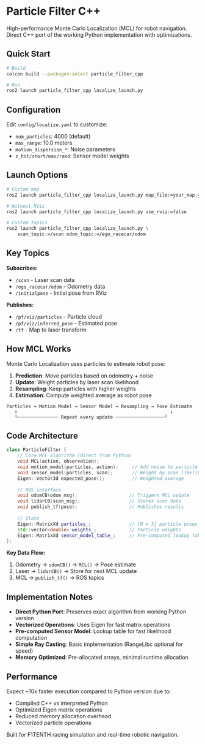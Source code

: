 # Particle Filter C++ 

High-performance Monte Carlo Localization (MCL) for robot navigation. Direct C++ port of the working Python implementation with optimizations.

## Quick Start

```bash
# Build
colcon build --packages-select particle_filter_cpp

# Run
ros2 launch particle_filter_cpp localize_launch.py
```

## Configuration

Edit `config/localize.yaml` to customize:
- `num_particles`: 4000 (default)
- `max_range`: 10.0 meters  
- `motion_dispersion_*`: Noise parameters
- `z_hit/short/max/rand`: Sensor model weights

## Launch Options

```bash
# Custom map
ros2 launch particle_filter_cpp localize_launch.py map_file:=your_map.yaml

# Without RViz  
ros2 launch particle_filter_cpp localize_launch.py use_rviz:=false

# Custom topics
ros2 launch particle_filter_cpp localize_launch.py \
    scan_topic:=/scan odom_topic:=/ego_racecar/odom
```

## Key Topics

**Subscribes:**
- `/scan` - Laser scan data
- `/ego_racecar/odom` - Odometry data  
- `/initialpose` - Initial pose from RViz

**Publishes:**
- `/pf/viz/particles` - Particle cloud
- `/pf/viz/inferred_pose` - Estimated pose
- `/tf` - Map to laser transform

## How MCL Works

Monte Carlo Localization uses particles to estimate robot pose:

1. **Prediction**: Move particles based on odometry + noise
2. **Update**: Weight particles by laser scan likelihood  
3. **Resampling**: Keep particles with higher weights
4. **Estimation**: Compute weighted average as robot pose

```
Particles → Motion Model → Sensor Model → Resampling → Pose Estimate
   ↑                                                        ↓
   └─────────────── Repeat every update ──────────────────┘
```

## Code Architecture

```cpp
class ParticleFilter {
    // Core MCL algorithm (direct from Python)
    void MCL(action, observation);
    void motion_model(particles, action);     // Add noise to particle motion
    void sensor_model(particles, scan);       // Weight by scan likelihood
    Eigen::Vector3d expected_pose();          // Weighted average
    
    // ROS interface
    void odomCB(odom_msg);                   // Triggers MCL update
    void lidarCB(scan_msg);                  // Stores scan data
    void publish_tf(pose);                   // Publishes results
    
    // State
    Eigen::MatrixXd particles_;              // [N x 3] particle poses
    std::vector<double> weights_;            // Particle weights
    Eigen::MatrixXd sensor_model_table_;     // Pre-computed lookup table
};
```

**Key Data Flow:**
1. Odometry → `odomCB()` → `MCL()` → Pose estimate
2. Laser → `lidarCB()` → Store for next MCL update
3. MCL → `publish_tf()` → ROS topics

## Implementation Notes

- **Direct Python Port**: Preserves exact algorithm from working Python version
- **Vectorized Operations**: Uses Eigen for fast matrix operations  
- **Pre-computed Sensor Model**: Lookup table for fast likelihood computation
- **Simple Ray Casting**: Basic implementation (RangeLibc optional for speed)
- **Memory Optimized**: Pre-allocated arrays, minimal runtime allocation

## Performance

Expect ~10x faster execution compared to Python version due to:
- Compiled C++ vs interpreted Python
- Optimized Eigen matrix operations  
- Reduced memory allocation overhead
- Vectorized particle operations

Built for F1TENTH racing simulation and real-time robotic navigation.